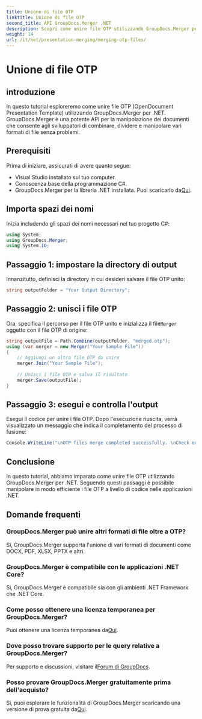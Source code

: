 ```yaml
---
title: Unione di file OTP
linktitle: Unione di file OTP
second_title: API GroupDocs.Merger .NET
description: Scopri come unire file OTP utilizzando GroupDocs.Merger per .NET. Questa guida passo passo ti guiderà attraverso il processo senza problemi.
weight: 14
url: /it/net/presentation-merging/merging-otp-files/
---
```


# Unione di file OTP

## introduzione
In questo tutorial esploreremo come unire file OTP (OpenDocument Presentation Template) utilizzando GroupDocs.Merger per .NET. GroupDocs.Merger è una potente API per la manipolazione dei documenti che consente agli sviluppatori di combinare, dividere e manipolare vari formati di file senza problemi.
## Prerequisiti
Prima di iniziare, assicurati di avere quanto segue:
- Visual Studio installato sul tuo computer.
- Conoscenza base della programmazione C#.
-  GroupDocs.Merger per la libreria .NET installata. Puoi scaricarlo da[Qui](https://releases.groupdocs.com/merger/net/).

## Importa spazi dei nomi
Inizia includendo gli spazi dei nomi necessari nel tuo progetto C#:
```csharp
using System; 
using GroupDocs.Merger;
using System.IO;
```
## Passaggio 1: impostare la directory di output
Innanzitutto, definisci la directory in cui desideri salvare il file OTP unito:
```csharp
string outputFolder = "Your Output Directory";
```
## Passaggio 2: unisci i file OTP
 Ora, specifica il percorso per il file OTP unito e inizializza il file`Merger` oggetto con il file OTP di origine:
```csharp
string outputFile = Path.Combine(outputFolder, "merged.otp");
using (var merger = new Merger("Your Sample File"))
{
    // Aggiungi un altro file OTP da unire
    merger.Join("Your Sample File");
    
    // Unisci i file OTP e salva il risultato
    merger.Save(outputFile);
}
```
## Passaggio 3: esegui e controlla l'output
Esegui il codice per unire i file OTP. Dopo l'esecuzione riuscita, verrà visualizzato un messaggio che indica il completamento del processo di fusione:
```csharp
Console.WriteLine("\nOTP files merge completed successfully. \nCheck output in {0}", outputFolder);
```

## Conclusione
In questo tutorial, abbiamo imparato come unire file OTP utilizzando GroupDocs.Merger per .NET. Seguendo questi passaggi è possibile manipolare in modo efficiente i file OTP a livello di codice nelle applicazioni .NET.

## Domande frequenti
### GroupDocs.Merger può unire altri formati di file oltre a OTP?
Sì, GroupDocs.Merger supporta l'unione di vari formati di documenti come DOCX, PDF, XLSX, PPTX e altri.
### GroupDocs.Merger è compatibile con le applicazioni .NET Core?
Sì, GroupDocs.Merger è compatibile sia con gli ambienti .NET Framework che .NET Core.
### Come posso ottenere una licenza temporanea per GroupDocs.Merger?
 Puoi ottenere una licenza temporanea da[Qui](https://purchase.groupdocs.com/temporary-license/).
### Dove posso trovare supporto per le query relative a GroupDocs.Merger?
 Per supporto e discussioni, visitare il[Forum di GroupDocs](https://forum.groupdocs.com/c/merger/32).
### Posso provare GroupDocs.Merger gratuitamente prima dell'acquisto?
 Sì, puoi esplorare le funzionalità di GroupDocs.Merger scaricando una versione di prova gratuita da[Qui](https://releases.groupdocs.com/).